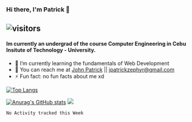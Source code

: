 ### Hi there, I'm Patrick 👋
![visitors](https://visitor-badge.glitch.me/badge?page_id=${beefysalad}.${beefysalad})
---
#### Im currently an undergrad of the course Computer Engineering in Cebu Insitute of Technology - University.


- 🌱 I’m currently learning the fundamentals of Web Development
- 💬 You can reach me at [John Patrick](https://www.facebook.com/Jpatrickzxc/) || jpatrickzephyr@gmail.com
- ⚡ Fun fact: no fun facts about me xd

<!-- <img height="180em" src="https://github-readme-stats.vercel.app/api?username=beefysalad&show_icons=true&hide_border=true&&count_private=true&include_all_commits=true" /> -->
[![Top Langs](https://github-readme-stats.vercel.app/api/top-langs/?username=thisisvillegas&theme=synthwave)](https://github.com/anuraghazra/github-readme-stats)


[![Anurag's GitHub stats](https://github-readme-stats.vercel.app/api?username=beefysalad&theme=merko&show_icons=true&count_private=true)](https://github.com/anuraghazra/github-readme-stats)
<img src='https://res.cloudinary.com/dhqqwdevm/image/upload/v1633857653/DEV/g9dgdjrcnx7otyq42hzz.gif' />

<!--START_SECTION:waka-->
```text
No Activity tracked this Week
```
<!--END_SECTION:waka-->
